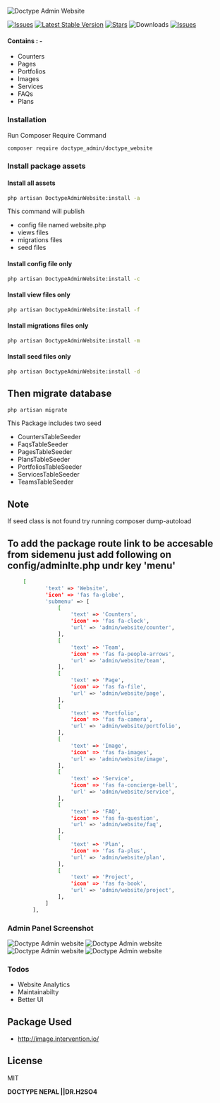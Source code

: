 ![Doctype Admin Website](https://github.com/pratiksh404/doctype_website/blob/master/image/doctype_website.png)

[![Issues](https://img.shields.io/github/issues/pratiksh404/doctype_website)](https://github.com/pratiksh404/doctype_website/issues) [![Latest Stable Version](https://poser.pugx.org/doctype_admin/doctype_website/v)](//packagist.org/packages/doctype_admin/doctype_website) [![Stars](https://img.shields.io/github/stars/pratiksh404/doctype_website)](https://github.com/pratiksh404/doctype_website/stargazers) ![Downloads](https://poser.pugx.org/doctype_admin/doctype_website/downloads) [![Issues](https://img.shields.io/github/license/pratiksh404/doctype_website)](https://github.com/pratiksh404/doctype_website/blob/master/LICENSE)

#### Contains : -

- Counters
- Pages
- Portfolios
- Images
- Services
- FAQs
- Plans

### Installation

Run Composer Require Command

```sh
composer require doctype_admin/doctype_website
```

### Install package assets

#### Install all assets

```sh
php artisan DoctypeAdminWebsite:install -a
```

This command will publish

- config file named website.php
- views files
- migrations files
- seed files

#### Install config file only

```sh
php artisan DoctypeAdminWebsite:install -c
```

#### Install view files only

```sh
php artisan DoctypeAdminWebsite:install -f
```

#### Install migrations files only

```sh
php artisan DoctypeAdminWebsite:install -m
```

#### Install seed files only

```sh
php artisan DoctypeAdminWebsite:install -d
```

## Then migrate database

```sh
php artisan migrate
```

This Package includes two seed

- CountersTableSeeder
- FaqsTableSeeder
- PagesTableSeeder
- PlansTableSeeder
- PortfoliosTableSeeder
- ServicesTableSeeder
- TeamsTableSeeder

## Note

If seed class is not found try running composer dump-autoload

## To add the package route link to be accesable from sidemenu just add following on config/adminlte.php undr key 'menu'

```sh
     [
            'text' => 'Website',
            'icon' => 'fas fa-globe',
            'submenu' => [
                [
                    'text' => 'Counters',
                    'icon' => 'fas fa-clock',
                    'url' => 'admin/website/counter',
                ],
                [
                    'text' => 'Team',
                    'icon' => 'fas fa-people-arrows',
                    'url' => 'admin/website/team',
                ],
                [
                    'text' => 'Page',
                    'icon' => 'fas fa-file',
                    'url' => 'admin/website/page',
                ],
                [
                    'text' => 'Portfolio',
                    'icon' => 'fas fa-camera',
                    'url' => 'admin/website/portfolio',
                ],
                [
                    'text' => 'Image',
                    'icon' => 'fas fa-images',
                    'url' => 'admin/website/image',
                ],
                [
                    'text' => 'Service',
                    'icon' => 'fas fa-concierge-bell',
                    'url' => 'admin/website/service',
                ],
                [
                    'text' => 'FAQ',
                    'icon' => 'fas fa-question',
                    'url' => 'admin/website/faq',
                ],
                [
                    'text' => 'Plan',
                    'icon' => 'fas fa-plus',
                    'url' => 'admin/website/plan',
                ],
                [
                    'text' => 'Project',
                    'icon' => 'fas fa-book',
                    'url' => 'admin/website/project',
                ],
            ]
        ],
```

### Admin Panel Screenshot

![Doctype Admin website](https://github.com/pratiksh404/doctype_website/blob/master/image/page.jpg)
![Doctype Admin website](https://github.com/pratiksh404/doctype_website/blob/master/image/plan.jpg)
![Doctype Admin website](https://github.com/pratiksh404/doctype_website/blob/master/image/portfolio.jpg)
![Doctype Admin website](https://github.com/pratiksh404/doctype_website/blob/master/image/team.jpg)

### Todos

- Website Analytics
- Maintainabilty
- Better UI

## Package Used

- http://image.intervention.io/

## License

MIT

**DOCTYPE NEPAL ||DR.H2SO4**
